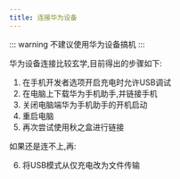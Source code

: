```yaml
---
title: 连接华为设备
---
```

::: warning
不建议使用华为设备搞机
:::

华为设备连接比较玄学,目前得出的步骤如下:

1. 在手机开发者选项开启充电时允许USB调试
2. 在电脑上下载华为手机助手,并链接手机
3. 关闭电脑端华为手机助手的开机启动
4. 重启电脑
5. 再次尝试使用秋之盒进行链接

如果还是连不上,再:

6. 将USB模式从仅充电改为文件传输